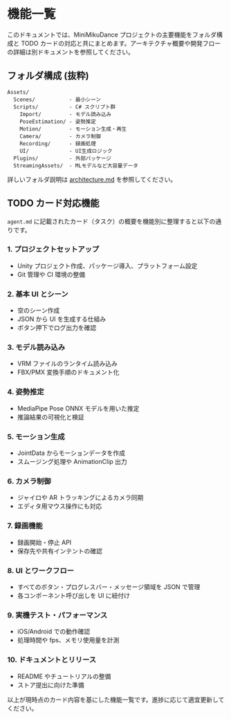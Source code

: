 # 機能一覧

このドキュメントでは、MiniMikuDance プロジェクトの主要機能をフォルダ構成と TODO カードの対応と共にまとめます。アーキテクチャ概要や開発フローの詳細は別ドキュメントを参照してください。

## フォルダ構成 (抜粋)

```
Assets/
  Scenes/           - 最小シーン
  Scripts/          - C# スクリプト群
    Import/         - モデル読み込み
    PoseEstimation/ - 姿勢推定
    Motion/         - モーション生成・再生
    Camera/         - カメラ制御
    Recording/      - 録画処理
    UI/             - UI生成ロジック
  Plugins/          - 外部パッケージ
  StreamingAssets/  - MLモデルなど大容量データ
```

詳しいフォルダ説明は [architecture.md](architecture.md) を参照してください。

## TODO カード対応機能

`agent.md` に記載されたカード（タスク）の概要を機能別に整理すると以下の通りです。

### 1. プロジェクトセットアップ
- Unity プロジェクト作成、パッケージ導入、プラットフォーム設定
- Git 管理や CI 環境の整備

### 2. 基本 UI とシーン
- 空のシーン作成
- JSON から UI を生成する仕組み
- ボタン押下でログ出力を確認

### 3. モデル読み込み
- VRM ファイルのランタイム読み込み
- FBX/PMX 変換手順のドキュメント化

### 4. 姿勢推定
- MediaPipe Pose ONNX モデルを用いた推定
- 推論結果の可視化と検証

### 5. モーション生成
- JointData からモーションデータを作成
- スムージング処理や AnimationClip 出力

### 6. カメラ制御
- ジャイロや AR トラッキングによるカメラ同期
- エディタ用マウス操作にも対応

### 7. 録画機能
- 録画開始・停止 API
- 保存先や共有インテントの確認

### 8. UI とワークフロー
- すべてのボタン・プログレスバー・メッセージ領域を JSON で管理
- 各コンポーネント呼び出しを UI に紐付け

### 9. 実機テスト・パフォーマンス
- iOS/Android での動作確認
- 処理時間や fps、メモリ使用量を計測

### 10. ドキュメントとリリース
- README やチュートリアルの整備
- ストア提出に向けた準備

以上が現時点のカード内容を基にした機能一覧です。進捗に応じて適宜更新してください。
